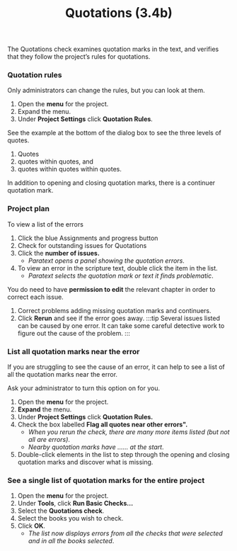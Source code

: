 ﻿---
title: Quotations (3.4b)
---
The Quotations check examines quotation marks in the text, and verifies that they follow the project’s rules for quotations.

### Quotation rules

Only administrators can change the rules, but you can look at them.

1.  Open the **menu** for the project.
1.  Expand the menu.
1.  Under **Project Settings** click **Quotation Rules**.

See the example at the bottom of the dialog box to see the three levels of quotes.

1.  Quotes
2.  quotes within quotes, and
3.  quotes within quotes within quotes.

In addition to opening and closing quotation marks, there is a continuer quotation mark.

### Project plan

To view a list of the errors

1.  Click the blue Assignments and progress button
1.  Check for outstanding issues for Quotations
1.  Click the **number of issues.**  
    -  *Paratext opens a panel showing the quotation errors*.
1.  To view an error in the scripture text, double click the item in the list.  
    -  *Paratext selects the quotation mark or text it finds problematic*.

You do need to have **permission to edit** the relevant chapter in order to correct each issue.

1.  Correct problems adding missing quotation marks and continuers.
1.  Click **Rerun** and see if the error goes away.
:::tip
Several issues listed can be caused by one error. It can take some careful detective work to figure out the cause of the problem.
:::

### List all quotation marks near the error

If you are struggling to see the cause of an error, it can help to see a list of all the quotation marks near the error.

Ask your administrator to turn this option on for you.

1.  Open the **menu** for the project.
1.  **Expand** the menu.
1.  Under **Project Settings** click **Quotation Rules.**
1.  Check the box labelled **Flag all quotes near other errors".**  
    -  *When you rerun the check, there are many more items listed (but not all are errors)*.  
    -  *Nearby quotation marks have …… at the start*.
1.  Double-click elements in the list to step through the opening and closing quotation marks and discover what is missing.

### See a single list of quotation marks for the entire project

1.  Open the **menu** for the project.
1.  Under **Tools**, click **Run Basic Checks…**
1.  Select the **Quotations check**.
1.  Select the books you wish to check.
1.  Click **OK**.  
    -  *The list now displays errors from all the checks that were selected and in all the books selected*.

